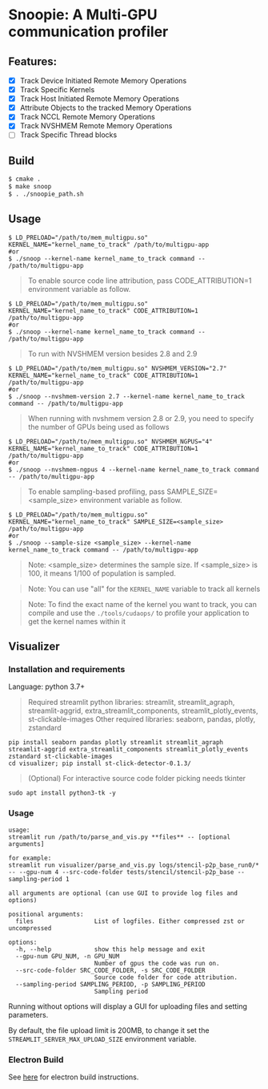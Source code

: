# Snoopie: A Multi-GPU communication profiler

## Features:
* [x] Track Device Initiated Remote Memory Operations
* [X] Track Specific Kernels
* [X] Track Host Initiated Remote Memory Operations
* [X] Attribute Objects to the tracked Memory Operations
* [X] Track NCCL Remote Memory Operations
* [X] Track NVSHMEM Remote Memory Operations
* [ ] Track Specific Thread blocks

## Build

```bash
$ cmake .
$ make snoop
$ . ./snoopie_path.sh
```

## Usage

```
$ LD_PRELOAD="/path/to/mem_multigpu.so" KERNEL_NAME="kernel_name_to_track" /path/to/multigpu-app
#or
$ ./snoop --kernel-name kernel_name_to_track command -- /path/to/multigpu-app
```
> To enable source code line attribution, pass CODE_ATTRIBUTION=1 environment variable as follow.

```
$ LD_PRELOAD="/path/to/mem_multigpu.so" KERNEL_NAME="kernel_name_to_track" CODE_ATTRIBUTION=1 /path/to/multigpu-app
#or
$ ./snoop --kernel-name kernel_name_to_track command -- /path/to/multigpu-app
```
> To run with NVSHMEM version besides 2.8 and 2.9

```
$ LD_PRELOAD="/path/to/mem_multigpu.so" NVSHMEM_VERSION="2.7" KERNEL_NAME="kernel_name_to_track" CODE_ATTRIBUTION=1 /path/to/multigpu-app
#or
$ ./snoop --nvshmem-version 2.7 --kernel-name kernel_name_to_track command -- /path/to/multigpu-app
```
> When running with nvshmem version 2.8 or 2.9, you need to specify the number of GPUs being used as follows

```
$ LD_PRELOAD="/path/to/mem_multigpu.so" NVSHMEM_NGPUS="4" KERNEL_NAME="kernel_name_to_track" CODE_ATTRIBUTION=1 /path/to/multigpu-app
#or
$ ./snoop --nvshmem-ngpus 4 --kernel-name kernel_name_to_track command -- /path/to/multigpu-app
```
> To enable sampling-based profiling, pass SAMPLE_SIZE=<sample_size> environment variable as follow.

```
$ LD_PRELOAD="/path/to/mem_multigpu.so" KERNEL_NAME="kernel_name_to_track" SAMPLE_SIZE=<sample_size> /path/to/multigpu-app
#or
$ ./snoop --sample-size <sample_size> --kernel-name kernel_name_to_track command -- /path/to/multigpu-app
```
> Note: <sample_size> determines the sample size. If <sample_size> is 100, it means 1/100 of population is sampled.

> Note: You can use "all" for the `KERNEL_NAME` variable to track all kernels


> Note: To find the exact name of the kernel you want to track, you can compile
> and use the `./tools/cudaops/` to profile your application to get the kernel
> names within it

## Visualizer

### Installation and requirements

Language: python 3.7+
> Required streamlit python libraries: streamlit, streamlit_agraph, streamlit-aggrid,
>                                      extra_streamlit_components, streamlit_plotly_events, st-clickable-images
> Other required libraries: seaborn, pandas, plotly, zstandard
```
pip install seaborn pandas plotly streamlit streamlit_agraph streamlit-aggrid extra_streamlit_components streamlit_plotly_events zstandard st-clickable-images
cd visualizer; pip install st-click-detector-0.1.3/
```
> (Optional) For interactive source code folder picking needs tkinter
```
sudo apt install python3-tk -y
```

### Usage
```
usage:
streamlit run /path/to/parse_and_vis.py **files** -- [optional arguments]

for example:
streamlit run visualizer/parse_and_vis.py logs/stencil-p2p_base_run0/* -- --gpu-num 4 --src-code-folder tests/stencil/stencil-p2p_base --sampling-period 1

all arguments are optional (can use GUI to provide log files and options)

positional arguments:
  files                 List of logfiles. Either compressed zst or uncompressed

options:
  -h, --help            show this help message and exit
  --gpu-num GPU_NUM, -n GPU_NUM
                        Number of gpus the code was run on.
  --src-code-folder SRC_CODE_FOLDER, -s SRC_CODE_FOLDER
                        Source code folder for code attribution.
  --sampling-period SAMPLING_PERIOD, -p SAMPLING_PERIOD
                        Sampling period
```

Running without options will display a GUI for uploading files and setting parameters.

By default, the file upload limit is 200MB, to change it set the `STREAMLIT_SERVER_MAX_UPLOAD_SIZE` environment variable.

### Electron Build

See [here](./electron_builder) for electron build instructions.
